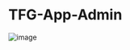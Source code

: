 ﻿# TFG-App-Admin
![image](https://github.com/user-attachments/assets/bd25eed5-ae81-4c15-ae40-c0162eccd976)
